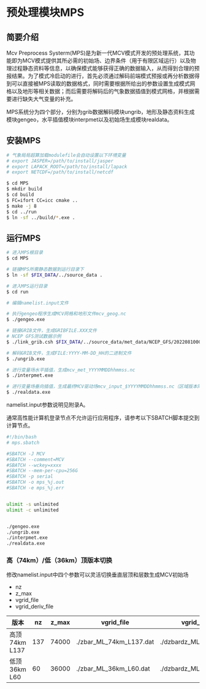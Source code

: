 # 预处理模块MPS
## 简要介绍 

Mcv Preprocess Systerm(MPS)是为新一代MCV模式开发的预处理系统，其功能即为MCV模式提供其所必需的初始场、边界条件（用于有限区域运行）以及物理过程静态资料等信息，以确保模式能够获得正确的数据输入，从而得到合理的预报结果。为了模式冷启动的进行，首先必须通过解码前端模式预报或再分析数据得到可以直接被MPS读取的数据格式，同时需要根据所给出的参数设置生成模式网格以及地形等相关数据；而后需要将解码后的气象数据插值到模式网格，并根据需要进行缺失大气变量的补充。

MPS系统分为四个部分，分别为grib数据解码模块ungrib，地形及静态资料生成模块gengeo，水平插值模块interpmet以及初始场生成模块realdata。

## 安装MPS

```bash
# 气象局局超算加载modulefile会自动设置以下环境变量
# export JASPER=/path/to/install/jasper
# export LAPACK_ROOT=/path/to/install/lapack
# export NETCDF=/path/to/install/netcdf   

$ cd MPS
$ mkdir build
$ cd build
$ FC=ifort CC=icc cmake ..
$ make -j 8
$ cd ../run
$ ln -sf ../build/*.exe .
```

## 运行MPS

```bash
# 进入MPS根目录
$ cd MPS

# 链接MPS所需静态数据到运行目录下
$ ln -sf $FIX_DATA/../source_data .

# 进入MPS运行目录
$ cd run

# 编辑namelist.input文件

# 执行gengeo程序生成MCV网格和地形文件mcv_geog.nc
$ ./gengeo.exe

# 链接GRIB文件，生成GRIBFILE.XXX文件
# NCEP GFS测试数据示例
$ ./link_grib.csh $FIX_DATA/../source_data/met_data/NCEP_GFS/2022081000/gfs.t00z.pgrb2.0p50.f000

# 解码GRIB文件，生成FILE:YYYY-MM-DD_HH的二进制文件
$ ./ungrib.exe

# 进行变量场水平插值，生成mcv_met_YYYYMMDDhhmmss.nc
$ ./interpmet.exe

# 进行变量场垂向插值，生成最终MCV驱动场mcv_input_$YYYYMMDDhhmmss.nc（区域版本同时生成侧边界条件数据）
$ ./realdata.exe
```

namelist.input参数说明见附录A。

通常高性能计算机登录节点不允许运行应用程序，请参考以下SBATCH脚本提交到计算节点。

```bash
#!/bin/bash
# mps.sbatch

#SBATCH -J MCV
#SBATCH --comment=MCV
#SBATCH --wckey=xxxx
#SBATCH --mem-per-cpu=256G
#SBATCH -p serial
#SBATCH -o mps_%j.out
#SBATCH -e mps_%j.err


ulimit -s unlimited
ulimit -c unlimited


./gengeo.exe
./ungrib.exe
./interpmet.exe
./realdata.exe
```

### 高（74km）/低（36km）顶版本切换
修改namelist.input中四个参数可以灵活切换垂直层顶和层数生成MCV初始场

- nz
- z_max
- vgrid_file
- vgrid_deriv_file

| 版本 | nz     |   z_max  | vgrid_file | vgrid_deriv_file |
|------|--------|-----------|------------|-----------------|
| 高顶74km L137 | 137 | 74000 | ./zbar_ML_74km_L137.dat | ./dzbardz_ML_74km_L137.dat |
| 低顶36km L60 | 60 | 36000 | ./zbar_ML_36km_L60.dat | ./dzbardz_ML_36km_L60.dat |

